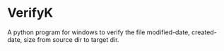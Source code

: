 VerifyK
=======

A python program for windows to verify the file modified-date, created-date, size from source dir to target dir.
